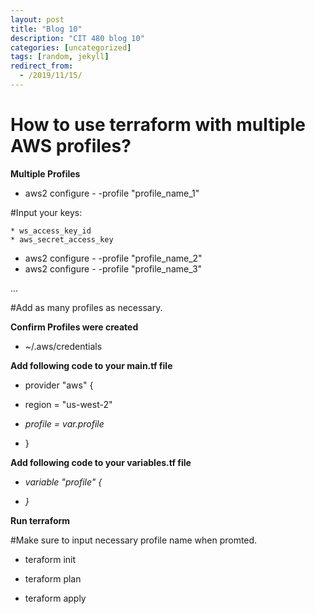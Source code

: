 ```yaml
---
layout: post
title: "Blog 10"
description: "CIT 480 blog 10"
categories: [uncategorized]
tags: [random, jekyll]
redirect_from:
  - /2019/11/15/
---
```


# How to use terraform with multiple AWS profiles?

__Multiple Profiles__

* aws2 configure - -profile "profile_name_1"

#Input your keys:

	* ws_access_key_id
	* aws_secret_access_key

* aws2 configure - -profile "profile_name_2"
* aws2 configure - -profile "profile_name_3"

...

#Add as many profiles as necessary.

__Confirm Profiles were created__

* ~/.aws/credentials

__Add following code to your main.tf file__

* provider "aws" {

* region  = "us-west-2"

* _profile = var.profile_

* }

__Add following code to your variables.tf file__

* _variable "profile" {_

* _}_

__Run terraform__

#Make sure to input necessary profile name when promted.

* teraform init

* teraform plan

* teraform apply 



